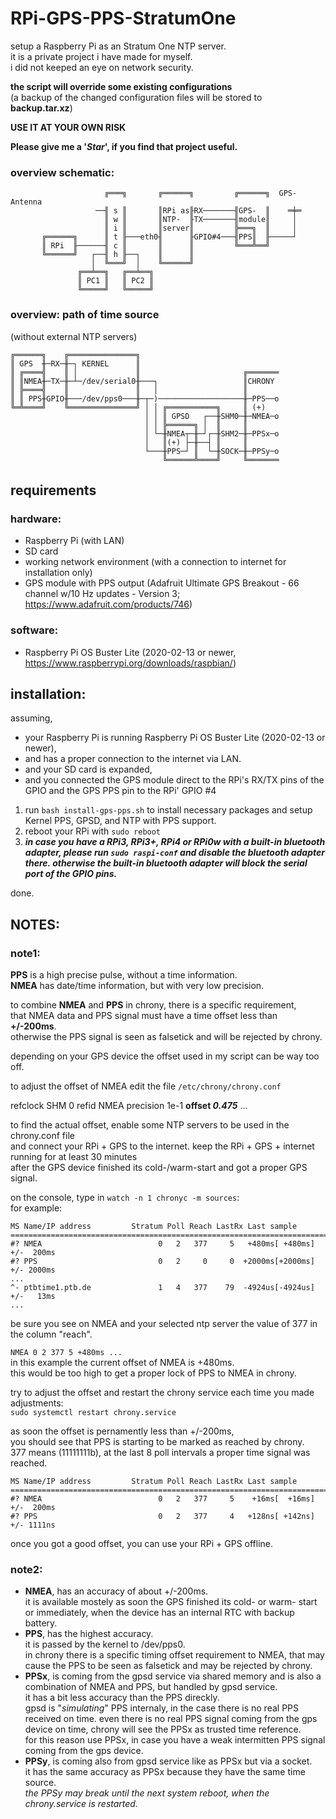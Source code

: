 # RPi-GPS-PPS-StratumOne

setup a Raspberry Pi as an Stratum One NTP server.<br />
it is a private project i have made for myself.<br />
i did not keeped an eye on network security.

**the script will override some existing configurations**<br />
(a backup of the changed configuration files will be stored to **backup.tar.xz**)

**USE IT AT YOUR OWN RISK**

**Please give me a '_Star_', if you find that project useful.**

### overview schematic:
```
                     ╔═══╗       ╔══════╗         ╔══════╗  GPS-Antenna
                   ──╢ s ║       ║RPi as╟RX───────╢GPS-  ║    ═╪═
                     ║ w ║       ║NTP-  ╟TX───────╢module║     │
                     ║ i ║       ║server║         ╠═══╗  ║     │
       ╔══════╗      ║ t ╟───eth0╢      ╟GPIO#4───╢PPS║  ╟─────┘
       ║ RPi  ╟──────╢ c ║       ║      ║         ╚═══╩══╝
       ╚══════╝   ┌──╢ h ╟──┐    ║      ║
                  │  ╚═══╝  │    ╚══════╝
               ╔══╧══╗   ╔══╧══╗
               ║ PC1 ║   ║ PC2 ║
               ╚═════╝   ╚═════╝
```
### overview: path of time source
(without external NTP servers)
```
╔══════╗    ╔═══════════════╗
║ GPS  ╫─RX─╫─┐ KERNEL      ║
║ ╔════╣    ║ │             ║                       ╔═══════
║ ║NMEA╫─TX─╫─┴─/dev/serial0╫───┐                   ║CHRONY
║ ╠════╣    ║               ║   │                   ║
║ ║ PPS╫GPIO╫───/dev/pps0───╫─┬─)───────────────────╫─PPS──o
╚═╩════╝    ╚═══════════════╝ │ │ ╔═══════════╗     ║ (+)
                              │ │ ║ GPSD   ┌──╫SHM0─╫─NMEA─o
                              │ │ ╠══════╗ │  ║     ║
                              │ └─╫NMEA┬─╫─┘┌─╫SHM2─╫─PPSx─o
                              │   ║(+) ├─╫──┤ ║     ║
                              └───╫PPS─┘ ║  └─╫SOCK─╫─PPSy─o
                                  ╚══════╩════╝     ╚═══════
```
## requirements

### hardware:
- Raspberry Pi (with LAN)
- SD card
- working network environment (with a connection to internet for installation only)
- GPS module with PPS output (Adafruit Ultimate GPS Breakout - 66 channel w/10 Hz updates - Version 3; https://www.adafruit.com/products/746)

### software:
- Raspberry Pi OS Buster Lite (2020-02-13 or newer, https://www.raspberrypi.org/downloads/raspbian/)

## installation:
assuming,
- your Raspberry Pi is running Raspberry Pi OS Buster Lite (2020-02-13 or newer),
- and has a proper connection to the internet via LAN.
- and your SD card is expanded,
- and you connected the GPS module direct to the RPi's RX/TX pins of the GPIO and the GPS PPS pin to the RPi' GPIO #4

1. run `bash install-gps-pps.sh` to install necessary packages and setup Kernel PPS, GPSD, and NTP with PPS support.
2. reboot your RPi with `sudo reboot`
3. **_in case you have a RPi3, RPi3+, RPi4 or RPi0w with a built-in bluetooth adapter, please run `sudo raspi-conf` and disable the bluetooth adapter there. otherwise the built-in bluetooth adapter will block the serial port of the GPIO pins._**

done.

## NOTES:
### note1:
**PPS** is a high precise pulse, without a time information.<br />
**NMEA** has date/time information, but with very low precision.

to combine **NMEA** and **PPS** in chrony, there is a specific requirement,<br />
that NMEA data and PPS signal must have a time offset less than **+/-200ms**.<br />
otherwise the PPS signal is seen as falsetick and will be rejected by chrony.

depending on your GPS device the offset used in my script can be way too off.

to adjust the offset of NMEA edit the file `/etc/chrony/chrony.conf`

refclock  SHM 0  refid NMEA  precision 1e-1  **offset _0.475_**  ...

to find the actual offset, enable some NTP servers to be used in the chrony.conf file<br />
and connect your RPi + GPS to the internet.
keep the RPi + GPS + internet running for at least 30 minutes<br />
after the GPS device finished its cold-/warm-start and got a proper GPS signal.

on the console, type in `watch -n 1 chronyc -m sources`:<br />
for example:
```
MS Name/IP address         Stratum Poll Reach LastRx Last sample               
===============================================================================
#? NMEA                          0   2   377     5   +480ms[ +480ms] +/-  200ms
#? PPS                           0   2     0     0  +2000ms[+2000ms] +/- 2000ms
...
^- ptbtime1.ptb.de               1   4   377    79  -4924us[-4924us] +/-   13ms
...
```
be sure you see on NMEA and your selected ntp server the value of 377 in the column "reach".

`NMEA 0 2 377 5 +480ms ...`<br />
in this example the current offset of NMEA is +480ms.<br />
this would be too high to get a proper lock of PPS to NMEA in chrony.

try to adjust the offset and restart the chrony service each time you made adjustments:<br />
`sudo systemctl restart chrony.service`

as soon the offset is pernamently less than +/-200ms,<br />
you should see that PPS is starting to be marked as reached by chrony.<br />
377  means (11111111b), at the last 8 poll intervals a proper time signal was reached.
```
MS Name/IP address         Stratum Poll Reach LastRx Last sample               
===============================================================================
#? NMEA                          0   2   377     5    +16ms[  +16ms] +/-  200ms
#? PPS                           0   2   377     4   +128ns[ +142ns] +/- 1111ns
```

once you got a good offset, you can use your RPi + GPS offline.

### note2:
- **NMEA**, has an accuracy of about +/-200ms.<br />
it is available mostely as soon the GPS finished its cold- or warm- start<br />or immediately, when the device has an internal RTC with backup battery.
- **PPS**, has the highest accuracy.<br />
it is passed by the kernel to /dev/pps0.<br />
in chrony there is a specific timing offset requirement to NMEA, that may cause the PPS to be seen as falsetick and may be rejected by chrony.
- **PPSx**, is coming from the gpsd service via shared memory and is also a combination of NMEA and PPS, but handled by gpsd service.<br />
it has a bit less accuracy than the PPS direckly.<br />
gpsd is "_simulating_" PPS internaly, in the case there is no real PPS received on time.
even there is no real PPS signal coming from the gps device on time, chrony will see the PPSx as trusted time reference.<br />
for this reason use PPSx, in case you have a weak intermitten PPS signal coming from the gps device.
- **PPSy**, is coming also from gpsd service like as PPSx but via a socket.<br />
it has the same accuracy as PPSx because they have the same time source.<br />
_the PPSy may break until the next system reboot, when the chrony.service is restarted._
